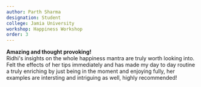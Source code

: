 ```yaml
---
author: Parth Sharma
designation: Student
college: Jamia University
workshop: Happiness Workshop
order: 3
---
```

**Amazing and thought provoking!** 
<br>
Ridhi's insights on the whole happiness mantra are truly worth looking into. Felt the effects of her tips immediately and has made my day to day routine a truly enriching by just being in the moment and enjoying fully, her examples are intersting and intriguing as well, highly recommended!